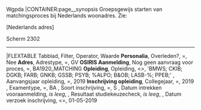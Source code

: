 Wgpda
|CONTAINER:page__synopsis
Groepsgewijs starten van matchingsproces bij Nederlands woonadres. Zie:

[Nederlands adres]

Scherm 2302
_____
|FLEXTABLE
Tabblad, Filter, Operator, Waarde
**Personalia**, Overleden?, =, Nee
**Adres**, Adrestype, =, GV
**OSIRIS Aanmelding**, Nog geen aanvraag voor proces, =, BA1920_MATCHING
**Opleiding**, Opleiding, <>, 'BMWS; CKIB; DGKB; FARB; GNKB; GSSB; PSYB;
%ALPO; B&OB; LASB-%; PPEB;'
, Aanvangsjaar opleiding, =, 2019
**Inschrijving opleiding**, Collegejaar, =, 2019
, Examentype, =, BA
, Soort inschrijving, =, S
, Datum intrekken vooraanmelding, *is leeg*,
, Resultaat studiekeuzecheck, *is leeg*,
, Datum verzoek inschrijving, <=, 01-05-2019

